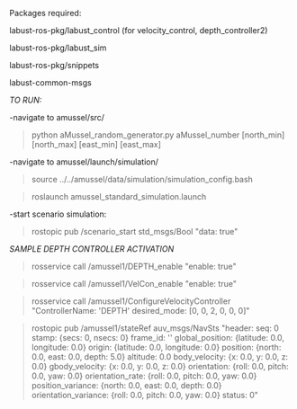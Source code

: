 Packages required:


labust-ros-pkg/labust_control (for velocity_control, depth_controller2)

labust-ros-pkg/labust_sim

labust-ros-pkg/snippets

labust-common-msgs




*TO RUN:*

-navigate to amussel/src/

> python aMussel_random_generator.py aMussel_number [north_min] [north_max] [east_min] [east_max]

-navigate to amussel/launch/simulation/

> source ../../amussel/data/simulation/simulation_config.bash

> roslaunch amussel_standard_simulation.launch

-start scenario simulation:

> rostopic pub /scenario_start std_msgs/Bool "data: true"

*SAMPLE DEPTH CONTROLLER ACTIVATION*

>rosservice call /amussel1/DEPTH_enable "enable: true" 


>rosservice call /amussel1/VelCon_enable "enable: true" 


>rosservice call /amussel1/ConfigureVelocityController "ControllerName: 'DEPTH'
desired_mode: [0, 0, 2, 0, 0, 0]" 


>rostopic pub /amussel1/stateRef auv_msgs/NavSts "header:
  seq: 0
  stamp: {secs: 0, nsecs: 0}
  frame_id: ''
global_position: {latitude: 0.0, longitude: 0.0}
origin: {latitude: 0.0, longitude: 0.0}
position: {north: 0.0, east: 0.0, depth: 5.0}
altitude: 0.0
body_velocity: {x: 0.0, y: 0.0, z: 0.0}
gbody_velocity: {x: 0.0, y: 0.0, z: 0.0}
orientation: {roll: 0.0, pitch: 0.0, yaw: 0.0}
orientation_rate: {roll: 0.0, pitch: 0.0, yaw: 0.0}
position_variance: {north: 0.0, east: 0.0, depth: 0.0}
orientation_variance: {roll: 0.0, pitch: 0.0, yaw: 0.0}
status: 0"